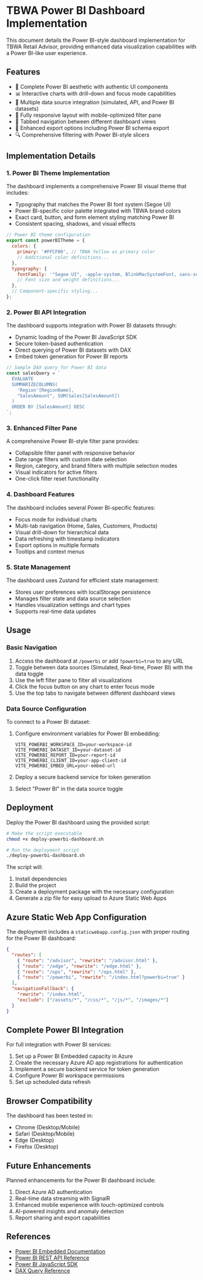# TBWA Power BI Dashboard Implementation

This document details the Power BI-style dashboard implementation for TBWA Retail Advisor, providing enhanced data visualization capabilities with a Power BI-like user experience.

## Features

- 🎨 Complete Power BI aesthetic with authentic UI components
- 📊 Interactive charts with drill-down and focus mode capabilities
- 🔄 Multiple data source integration (simulated, API, and Power BI datasets)
- 📱 Fully responsive layout with mobile-optimized filter pane
- 🧩 Tabbed navigation between different dashboard views
- 📂 Enhanced export options including Power BI schema export
- 🔍 Comprehensive filtering with Power BI-style slicers

## Implementation Details

### 1. Power BI Theme Implementation

The dashboard implements a comprehensive Power BI visual theme that includes:

- Typography that matches the Power BI font system (Segoe UI)
- Power BI-specific color palette integrated with TBWA brand colors
- Exact card, button, and form element styling matching Power BI
- Consistent spacing, shadows, and visual effects

```js
// Power BI theme configuration
export const powerBITheme = {
  colors: {
    primary: '#FFCF00', // TBWA Yellow as primary color
    // Additional color definitions...
  },
  typography: {
    fontFamily: '"Segoe UI", -apple-system, BlinkMacSystemFont, sans-serif',
    // Font size and weight definitions...
  },
  // Component-specific styling...
};
```

### 2. Power BI API Integration

The dashboard supports integration with Power BI datasets through:

- Dynamic loading of the Power BI JavaScript SDK
- Secure token-based authentication
- Direct querying of Power BI datasets with DAX
- Embed token generation for Power BI reports

```js
// Sample DAX query for Power BI data
const salesQuery = `
  EVALUATE
  SUMMARIZECOLUMNS(
    'Region'[RegionName],
    "SalesAmount", SUM(Sales[SalesAmount])
  )
  ORDER BY [SalesAmount] DESC
`;
```

### 3. Enhanced Filter Pane

A comprehensive Power BI-style filter pane provides:

- Collapsible filter panel with responsive behavior
- Date range filters with custom date selection
- Region, category, and brand filters with multiple selection modes
- Visual indicators for active filters
- One-click filter reset functionality

### 4. Dashboard Features

The dashboard includes several Power BI-specific features:

- Focus mode for individual charts
- Multi-tab navigation (Home, Sales, Customers, Products)
- Visual drill-down for hierarchical data
- Data refreshing with timestamp indicators
- Export options in multiple formats
- Tooltips and context menus

### 5. State Management

The dashboard uses Zustand for efficient state management:

- Stores user preferences with localStorage persistence
- Manages filter state and data source selection
- Handles visualization settings and chart types
- Supports real-time data updates

## Usage

### Basic Navigation

1. Access the dashboard at `/powerbi` or add `?powerbi=true` to any URL
2. Toggle between data sources (Simulated, Real-time, Power BI) with the data toggle
3. Use the left filter pane to filter all visualizations
4. Click the focus button on any chart to enter focus mode
5. Use the top tabs to navigate between different dashboard views

### Data Source Configuration

To connect to a Power BI dataset:

1. Configure environment variables for Power BI embedding:
   ```
   VITE_POWERBI_WORKSPACE_ID=your-workspace-id
   VITE_POWERBI_DATASET_ID=your-dataset-id
   VITE_POWERBI_REPORT_ID=your-report-id
   VITE_POWERBI_CLIENT_ID=your-app-client-id
   VITE_POWERBI_EMBED_URL=your-embed-url
   ```

2. Deploy a secure backend service for token generation
3. Select "Power BI" in the data source toggle

## Deployment

Deploy the Power BI dashboard using the provided script:

```bash
# Make the script executable
chmod +x deploy-powerbi-dashboard.sh

# Run the deployment script
./deploy-powerbi-dashboard.sh
```

The script will:
1. Install dependencies
2. Build the project
3. Create a deployment package with the necessary configuration
4. Generate a zip file for easy upload to Azure Static Web Apps

## Azure Static Web App Configuration

The deployment includes a `staticwebapp.config.json` with proper routing for the Power BI dashboard:

```json
{
  "routes": [
    { "route": "/advisor", "rewrite": "/advisor.html" },
    { "route": "/edge", "rewrite": "/edge.html" },
    { "route": "/ops", "rewrite": "/ops.html" },
    { "route": "/powerbi", "rewrite": "/index.html?powerbi=true" }
  ],
  "navigationFallback": {
    "rewrite": "/index.html",
    "exclude": ["/assets/*", "/css/*", "/js/*", "/images/*"]
  }
}
```

## Complete Power BI Integration

For full integration with Power BI services:

1. Set up a Power BI Embedded capacity in Azure
2. Create the necessary Azure AD app registrations for authentication
3. Implement a secure backend service for token generation
4. Configure Power BI workspace permissions
5. Set up scheduled data refresh

## Browser Compatibility

The dashboard has been tested in:
- Chrome (Desktop/Mobile)
- Safari (Desktop/Mobile)
- Edge (Desktop)
- Firefox (Desktop)

## Future Enhancements

Planned enhancements for the Power BI dashboard include:

1. Direct Azure AD authentication
2. Real-time data streaming with SignalR
3. Enhanced mobile experience with touch-optimized controls
4. AI-powered insights and anomaly detection
5. Report sharing and export capabilities

## References

- [Power BI Embedded Documentation](https://docs.microsoft.com/en-us/power-bi/developer/embedded/)
- [Power BI REST API Reference](https://docs.microsoft.com/en-us/rest/api/power-bi/)
- [Power BI JavaScript SDK](https://github.com/microsoft/PowerBI-JavaScript)
- [DAX Query Reference](https://docs.microsoft.com/en-us/dax/)